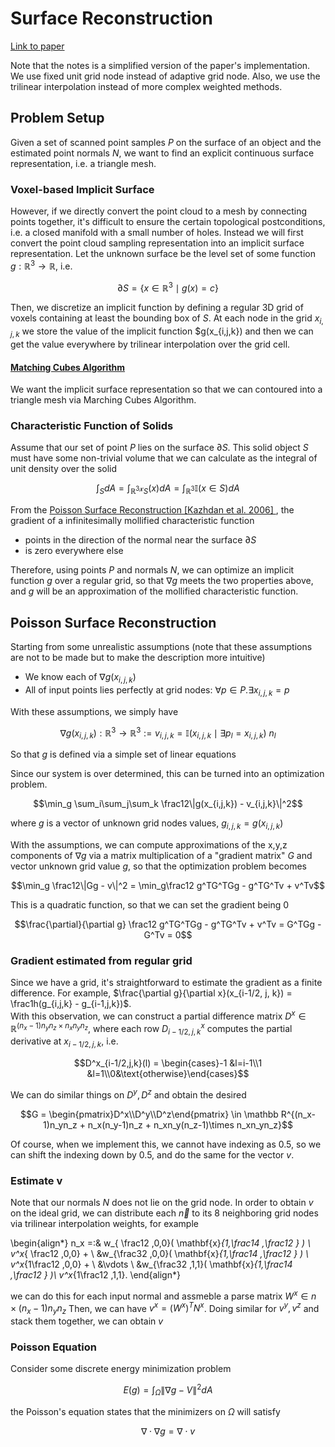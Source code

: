 # Surface Reconstruction

[Link to paper](http://hhoppe.com/poissonrecon.pdf)

Note that the notes is a simplified version of the paper's implementation. We use fixed unit grid node instead of adaptive grid node. Also, we use the trilinear interpolation instead of more complex weighted methods. 

## Problem Setup
Given a set of scanned point samples $P$ on the surface of an object and the estimated point normals $N$, we want to find an explicit continuous surface representation, i.e. a triangle mesh. 

### Voxel-based Implicit Surface
However, if we directly convert the point cloud to a mesh by connecting points together, it's difficult to ensure the certain topological postconditions, i.e. a closed manifold with a small number of holes. Instead we will first convert the point cloud sampling representation into an implicit surface representation. Let the unknown surface be the level set of some function $g:\mathbb R^3\rightarrow\mathbb R$, i.e. 

$$\partial S = \{x\in\mathbb R^3\mid g(x) = c\}$$

Then, we discretize an implicit function by defining a regular 3D grid of voxels containing at least the bounding box of $S$. At each node in the grid $x_{i,j,k}$ we store the value of the implicit function $g(x_{i,j,k}) and then we can get the value everywhere by trilinear interpolation over the grid cell. 

#### <a href="https://en.wikipedia.org/wiki/Marching_cubes">Matching Cubes Algorithm</a>
We want the implicit surface representation so that we can contoured into a triangle mesh via Marching Cubes Algorithm. 


### Characteristic Function of Solids
Assume that our set of point $P$ lies on the surface $\partial S$. This solid object $S$ must have some non-trivial volume that we can calculate as the integral of unit density over the solid 

$$\int_S dA = \int_{\mathbb R^3}\mathcal x_S(x)dA = \int_{\mathbb R^3}\mathbb I(x\in S)dA$$

From the <a href="http://hhoppe.com/poissonrecon.pdf">Poisson Surface Reconstruction [Kazhdan et al. 2006] </a>, the gradient of a infinitesimally mollified characteristic function 

 - points in the direction of the normal near the surface $\partial S$
 - is zero everywhere else
 
Therefore, using points $P$ and normals $N$, we can optimize an implicit function $g$ over a regular grid, so that $\nabla g$ meets the two properties above, and $g$ will be an approximation of the mollified characteristic function. 

## Poisson Surface Reconstruction
Starting from some unrealistic assumptions (note that these assumptions are not to be made but to make the description more intuitive)

 - We know each of $\nabla g(x_{i,j,k})$
 - All of input points lies perfectly at grid nodes: $\forall p\in P. \exists x_{i,j,k} = p$

With these assumptions, we simply have 

$$\nabla g(x_{i,j,k}):\mathbb R^3\rightarrow\mathbb R^3:= v_{i,j,k} = \mathbb I(x_{i,j,k}\mid \exists p_l = x_{i,j,k}) \:n_l$$

So that $g$ is defined via a simple set of linear equations

Since our system is over determined, this can be turned into an optimization problem. 

$$\min_g \sum_i\sum_j\sum_k \frac12\|g(x_{i,j,k}) - v_{i,j,k}\|^2$$

where $g$ is a vector of unknown grid nodes values, $g_{i,j,k} = g(x_{i,j,k})$

With the assumptions, we can compute approximations of the x,y,z components of $\nabla g$ via a matrix multiplication of a "gradient matrix" $G$ and vector unknown grid value $g$, so that the optimization problem becomes

$$\min_g \frac12\|Gg - v\|^2 = \min_g\frac12 g^TG^TGg - g^TG^Tv + v^Tv$$

This is a quadratic function, so that we can set the gradient being 0

$$\frac{\partial}{\partial g} \frac12 g^TG^TGg - g^TG^Tv + v^Tv = G^TGg - G^Tv = 0$$

### Gradient estimated from regular grid
Since we have a grid, it's straightforward to estimate the gradient as a finite difference. For example, 
$\frac{\partial g}{\partial x}(x_{i-1/2, j, k}) = \frac1h(g_{i,j,k} - g_{i-1,j,k})$.  
With this observation, we can construct a partial difference matrix $D^x \in \mathbb R^{(n_x -1)n_yn_z\times n_xn_yn_z}$, where each row $D^x_{i-1/2,j,k}$ computes the partial derivative at $x_{i-1/2,j,k}$, i.e. 

$$D^x_{i-1/2,j,k}(l) = \begin{cases}-1 &l=i-1\\1 &l=1\\0&\text{otherwise}\end{cases}$$

We can do similar things on $D^y, D^z$ and obtain the desired 

$$G = \begin{pmatrix}D^x\\D^y\\D^z\end{pmatrix} \in \mathbb R^{(n_x-1)n_yn_z + n_x(n_y-1)n_z + n_xn_y(n_z-1)\times n_xn_yn_z}$$

Of course, when we implement this, we cannot have indexing as $0.5$, so we can shift the indexing down by $0.5$, and do the same for the vector $v$.

### Estimate v
Note that our normals $N$ does not lie on the grid node. In order to obtain $v$ on the ideal grid, we can distribute each $\vec n$ to its 8 neighboring grid nodes via trilinear interpolation weights, for example

\begin{align*}
n_x =\:& w_{ \frac12 ,0,0}( \mathbf{x}_{1,\frac14 ,\frac12 } ) \  v^x_{ \frac12 ,0,0} +  \\
  &w_{\frac32 ,0,0}( \mathbf{x}_{1,\frac14 ,\frac12 } ) \  v^x_{1\frac12 ,0,0} +  \\
  &\vdots \\
  &w_{\frac32 ,1,1}( \mathbf{x}_{1,\frac14 ,\frac12 } )\ v^x_{1\frac12 ,1,1}.
\end{align*}

we can do this for each input normal and assmeble a parse matrix $W^x\in n\times (n_x-1)n_yn_z$
Then, we can have $v^x = (W^x)^TN^x$. Doing similar for $v^y, v^z$ and stack them together, we can obtain $v$

### Poisson Equation
Consider some discrete energy minimization problem 

$$E(g) = \int_{\Omega}\|\nabla g - V\|^2 dA$$

the Poisson's equation states that the minimizers on $\Omega$ will satisfy

$$\nabla\cdot \nabla g = \nabla\cdot v$$
